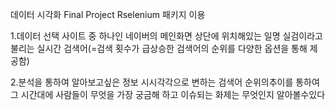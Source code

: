 데이터 시각화 Final Project
Rselenium 패키지 이용

1.데이터 선택
사이트 중 하나인 네이버의 메인화면 상단에 위치해있는 
일명 실검이라고 불리는 실시간 검색어(=검색 횟수가 급상승한 검색어의 순위를 다양한 옵션을 통해 제공함)

2.분석을 통하여 알아보고싶은 정보
시시각각으로 변하는 검색어 순위의추이를 통하여 그 시간대에 사람들이 무엇을 가장 궁금해 하고 이슈되는 화제는 무엇인지 알아볼수있다
